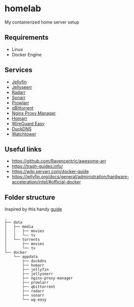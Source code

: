 # homelab

My containerized home server setup

## Requirements

- Linux
- Docker Engine

## Services

- [Jellyfin](https://jellyfin.org/)
- [Jellyseerr](https://github.com/Fallenbagel/jellyseerr)
- [Radarr](https://radarr.video/)
- [Sonarr](https://sonarr.tv/)
- [Prowlarr](https://prowlarr.com/)
- [qBittorrent](https://www.qbittorrent.org/)
- [Nginx Proxy Manager](https://nginxproxymanager.com/)
- [Homarr](https://homarr.dev/)
- [WireGuard Easy](https://github.com/wg-easy/wg-easy)
- [DuckDNS](https://github.com/linuxserver/docker-duckdns)
- [Watchtower](https://containrrr.dev/watchtower/)

## Useful links

- https://github.com/Ravencentric/awesome-arr
- https://trash-guides.info/
- https://wiki.servarr.com/docker-guide
- https://jellyfin.org/docs/general/administration/hardware-acceleration/intel/#official-docker

## Folder structure

Inspired by this handy [guide](https://trash-guides.info/File-and-Folder-Structure/)

```
.
├── data
│   ├── media
│   │   ├── movies
│   │   └── tv
│   └── torrents
│       ├── movies
│       └── tv
└── docker
    └── appdata
        ├── duckdns
        ├── homarr
        ├── jellyfin
        ├── jellyseerr
        ├── nginx-proxy-manager
        ├── prowlarr
        ├── qbittorrent
        ├── radarr
        ├── sonarr
        └── wg-easy
```

